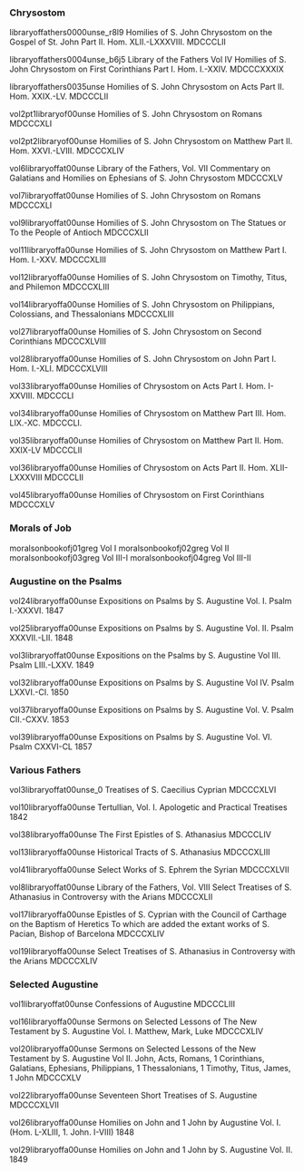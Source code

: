 ### Chrysostom

libraryoffathers0000unse_r8l9
Homilies of S. John Chrysostom on the Gospel of St. John
Part II. Hom. XLII.-LXXXVIII.
MDCCCLII

libraryoffathers0004unse_b6j5
Library of the Fathers
Vol IV
Homilies of S. John Chrysostom on First Corinthians
Part I. Hom. I.-XXIV.
MDCCCXXXIX

libraryoffathers0035unse
Homilies of S. John Chrysostom on Acts
Part II. Hom. XXIX.-LV.
MDCCCLII

vol2pt1libraryof00unse
Homilies of S. John Chrysostom on Romans
MDCCCXLI

vol2pt2libraryof00unse
Homilies of S. John Chrysostom on Matthew
Part II. Hom. XXVI.-LVIII.
MDCCCXLIV

vol6libraryoffat00unse
Library of the Fathers, Vol. VII
Commentary on Galatians and Homilies on Ephesians of S. John Chrysostom
MDCCCXLV

vol7libraryoffat00unse
Homilies of S. John Chrysostom on Romans
MDCCCXLI

vol9libraryoffat00unse
Homilies of S. John Chrysostom on The Statues or To the People of Antioch
MDCCCXLII

vol11libraryoffa00unse
Homilies of S. John Chrysostom on Matthew
Part I. Hom. I.-XXV.
MDCCCXLIII

vol12libraryoffa00unse
Homilies of S. John Chrysostom on Timothy, Titus, and Philemon
MDCCCXLIII

vol14libraryoffa00unse
Homilies of S. John Chrysostom on Philippians, Colossians, and Thessalonians
MDCCCXLIII

vol27libraryoffa00unse
Homilies of S. John Chrysostom on Second Corinthians
MDCCCXLVIII

vol28libraryoffa00unse
Homilies of S. John Chrysostom on John
Part I. Hom. I.-XLI.
MDCCCXLVIII

vol33libraryoffa00unse
Homilies of Chrysostom on Acts
Part I. Hom. I-XXVIII.
MDCCCLI

vol34libraryoffa00unse
Homilies of Chrysostom on Matthew
Part III. Hom. LIX.-XC.
MDCCCLI.

vol35libraryoffa00unse
Homilies of Chrysostom on Matthew
Part II. Hom. XXIX-LV
MDCCCLII

vol36libraryoffa00unse
Homilies of Chrysostom on Acts
Part II. Hom. XLII-LXXXVIII
MDCCCLII

vol45libraryoffa00unse
Homilies of Chrysostom on First Corinthians
MDCCCXLV








### Morals of Job

moralsonbookofj01greg Vol I
moralsonbookofj02greg Vol II
moralsonbookofj03greg Vol III-I
moralsonbookofj04greg Vol III-II





### Augustine on the Psalms

vol24libraryoffa00unse
Expositions on Psalms by S. Augustine
Vol. I. Psalm I.-XXXVI.
1847

vol25libraryoffa00unse
Expositions on Psalms by S. Augustine
Vol. II. Psalm XXXVII.-LII.
1848

vol3libraryoffat00unse
Expositions on the Psalms by S. Augustine
Vol III. Psalm LIII.-LXXV.
1849

vol32libraryoffa00unse
Expositions on Psalms by S. Augustine
Vol IV. Psalm LXXVI.-CI.
1850

vol37libraryoffa00unse
Expositions on Psalms by S. Augustine
Vol. V. Psalm CII.-CXXV.
1853

vol39libraryoffa00unse
Expositions on Psalms by S. Augustine
Vol. VI. Psalm CXXVI-CL
1857



### Various Fathers

vol3libraryoffat00unse_0
Treatises of S. Caecilius Cyprian
MDCCCXLVI

vol10libraryoffa00unse
Tertullian, Vol. I. Apologetic and Practical Treatises
1842

vol38libraryoffa00unse
The First Epistles of S. Athanasius
MDCCCLIV

vol13libraryoffa00unse
Historical Tracts of S. Athanasius
MDCCCXLIII

vol41libraryoffa00unse
Select Works of S. Ephrem the Syrian
MDCCCXLVII

vol8libraryoffat00unse
Library of the Fathers, Vol. VIII
Select Treatises of S. Athanasius in Controversy with the Arians
MDCCCXLII

vol17libraryoffa00unse
Epistles of S. Cyprian with the Council of Carthage on the Baptism of Heretics
To which are added the extant works of S. Pacian, Bishop of Barcelona
MDCCCXLIV

vol19libraryoffa00unse
Select Treatises of S. Athanasius in Controversy with the Arians
MDCCCXLIV





### Selected Augustine

vol1libraryoffat00unse
Confessions of Augustine
MDCCCLIII

vol16libraryoffa00unse
Sermons on Selected Lessons of The New Testament by S. Augustine
Vol. I. Matthew, Mark, Luke
MDCCCXLIV

vol20libraryoffa00unse
Sermons on Selected Lessons of the New Testament by S. Augustine
Vol II. John, Acts, Romans, 1 Corinthians, Galatians, Ephesians, Philippians, 1 Thessalonians, 1 Timothy, Titus, James, 1 John
MDCCCXLV

vol22libraryoffa00unse
Seventeen Short Treatises of S. Augustine
MDCCCXLVII

vol26libraryoffa00unse
Homilies on John and 1 John by Augustine
Vol. I. (Hom. L-XLIII, 1. John. I-VIII)
1848

vol29libraryoffa00unse
Homilies on John and 1 John by S. Augustine
Vol. II.
1849
